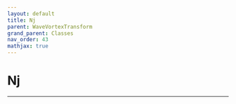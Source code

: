 ```yaml
---
layout: default
title: Nj
parent: WaveVortexTransform
grand_parent: Classes
nav_order: 43
mathjax: true
---
```


#  Nj




---

